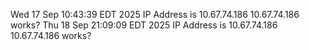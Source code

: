 
Wed 17 Sep 10:43:39 EDT 2025 IP Address is 10.67.74.186 
10.67.74.186 
works?
Thu 18 Sep 21:09:09 EDT 2025 IP Address is 10.67.74.186 
10.67.74.186 
works?
